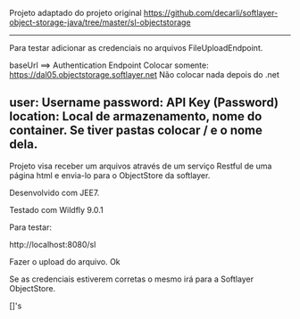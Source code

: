 Projeto adaptado do projeto original https://github.com/decarli/softlayer-object-storage-java/tree/master/sl-objectstorage

-----

Para testar adicionar as credenciais no arquivos FileUploadEndpoint.

baseUrl ==> Authentication Endpoint
Colocar somente: https://dal05.objectstorage.softlayer.net
Não colocar nada depois do .net

user: Username
password: API Key (Password)
location: Local de armazenamento, nome do container. Se tiver pastas colocar / e o nome dela.
-----

Projeto visa receber um arquivos através de um serviço Restful de uma página html e envia-lo para o ObjectStore da softlayer.

Desenvolvido com JEE7.

Testado com Wildfly 9.0.1

Para testar:

http://localhost:8080/sl

Fazer o upload do arquivo. Ok

Se as credenciais estiverem corretas o mesmo irá para a Softlayer ObjectStore.

[]'s

